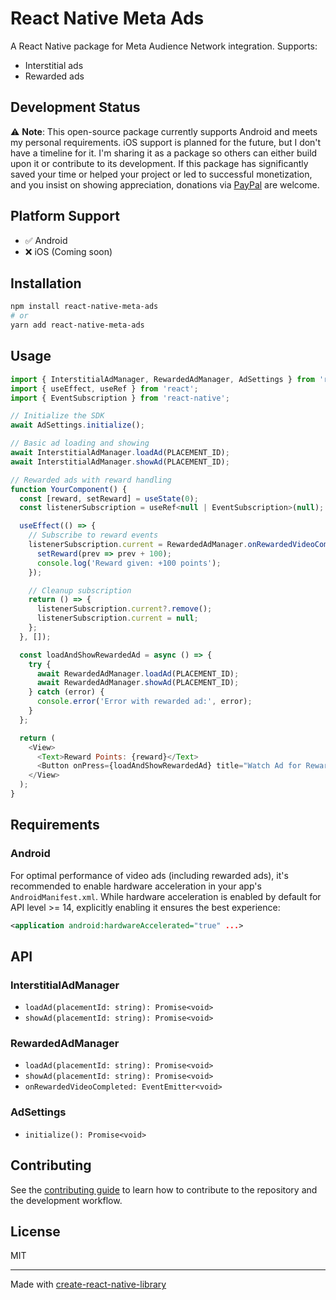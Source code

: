 # React Native Meta Ads

A React Native package for Meta Audience Network integration. 
Supports:
- Interstitial ads
- Rewarded ads

## Development Status

⚠️ **Note**: This open-source package currently supports Android and meets my personal requirements. iOS support is planned for the future, but I don't have a timeline for it. I'm sharing it as a package so others can either build upon it or contribute to its development. If this package has significantly saved your time or helped your project or led to successful monetization, and you insist on showing appreciation, donations via [PayPal](https://paypal.me/akashp96) are welcome.

## Platform Support

- ✅ Android
- ❌ iOS (Coming soon)

## Installation

```bash
npm install react-native-meta-ads
# or
yarn add react-native-meta-ads
```

## Usage

```javascript
import { InterstitialAdManager, RewardedAdManager, AdSettings } from 'react-native-meta-ads';
import { useEffect, useRef } from 'react';
import { EventSubscription } from 'react-native';

// Initialize the SDK
await AdSettings.initialize();

// Basic ad loading and showing
await InterstitialAdManager.loadAd(PLACEMENT_ID);
await InterstitialAdManager.showAd(PLACEMENT_ID);

// Rewarded ads with reward handling
function YourComponent() {
  const [reward, setReward] = useState(0);
  const listenerSubscription = useRef<null | EventSubscription>(null);

  useEffect(() => {
    // Subscribe to reward events
    listenerSubscription.current = RewardedAdManager.onRewardedVideoCompleted(() => {
      setReward(prev => prev + 100);
      console.log('Reward given: +100 points');
    });

    // Cleanup subscription
    return () => {
      listenerSubscription.current?.remove();
      listenerSubscription.current = null;
    };
  }, []);

  const loadAndShowRewardedAd = async () => {
    try {
      await RewardedAdManager.loadAd(PLACEMENT_ID);
      await RewardedAdManager.showAd(PLACEMENT_ID);
    } catch (error) {
      console.error('Error with rewarded ad:', error);
    }
  };

  return (
    <View>
      <Text>Reward Points: {reward}</Text>
      <Button onPress={loadAndShowRewardedAd} title="Watch Ad for Reward" />
    </View>
  );
}
```

## Requirements

### Android

For optimal performance of video ads (including rewarded ads), it's recommended to enable hardware acceleration in your app's `AndroidManifest.xml`. While hardware acceleration is enabled by default for API level >= 14, explicitly enabling it ensures the best experience:

```xml
<application android:hardwareAccelerated="true" ...>
```

## API

### InterstitialAdManager

- `loadAd(placementId: string): Promise<void>`
- `showAd(placementId: string): Promise<void>`

### RewardedAdManager

- `loadAd(placementId: string): Promise<void>`
- `showAd(placementId: string): Promise<void>`
- `onRewardedVideoCompleted: EventEmitter<void>`

### AdSettings

- `initialize(): Promise<void>`

## Contributing

See the [contributing guide](CONTRIBUTING.md) to learn how to contribute to the repository and the development workflow.

## License

MIT

---

Made with [create-react-native-library](https://github.com/callstack/react-native-builder-bob)
